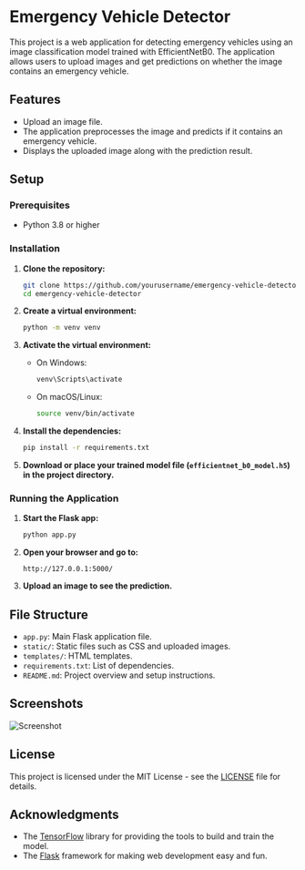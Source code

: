 # Emergency Vehicle Detector

This project is a web application for detecting emergency vehicles using an image classification model trained with EfficientNetB0. The application allows users to upload images and get predictions on whether the image contains an emergency vehicle.

## Features

- Upload an image file.
- The application preprocesses the image and predicts if it contains an emergency vehicle.
- Displays the uploaded image along with the prediction result.

## Setup

### Prerequisites

- Python 3.8 or higher

### Installation

1. **Clone the repository:**

    ```sh
    git clone https://github.com/yourusername/emergency-vehicle-detector.git
    cd emergency-vehicle-detector
    ```

2. **Create a virtual environment:**

    ```sh
    python -m venv venv
    ```

3. **Activate the virtual environment:**

    - On Windows:

        ```sh
        venv\Scripts\activate
        ```

    - On macOS/Linux:

        ```sh
        source venv/bin/activate
        ```

4. **Install the dependencies:**

    ```sh
    pip install -r requirements.txt
    ```

5. **Download or place your trained model file (`efficientnet_b0_model.h5`) in the project directory.**

### Running the Application

1. **Start the Flask app:**

    ```sh
    python app.py
    ```

2. **Open your browser and go to:**

    ```
    http://127.0.0.1:5000/
    ```

3. **Upload an image to see the prediction.**

## File Structure

- `app.py`: Main Flask application file.
- `static/`: Static files such as CSS and uploaded images.
- `templates/`: HTML templates.
- `requirements.txt`: List of dependencies.
- `README.md`: Project overview and setup instructions.

## Screenshots

![Screenshot](path/to/your/screenshot.png)

## License

This project is licensed under the MIT License - see the [LICENSE](LICENSE) file for details.

## Acknowledgments

- The [TensorFlow](https://www.tensorflow.org/) library for providing the tools to build and train the model.
- The [Flask](https://flask.palletsprojects.com/) framework for making web development easy and fun.

